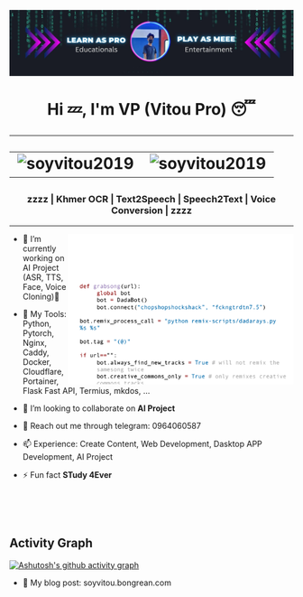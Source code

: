 [![MasterHead](391629079_343195738234217_5501188657730938117_n.jpg)](https://github.com/SoyVitou2019)
<h1 align="center">
  Hi 💤, I'm VP (Vitou Pro) 😴
  <hr />
  <table align="center">
    <tr border: none;>
      <td><img src="https://komarev.com/ghpvc/?username=soyvitoupro&label=Profile%20views&color=be4d25&style=for-the-badge" alt="soyvitou2019" /></td>
      <td><img src="https://img.shields.io/github/followers/soyvitoupro?label=Followers&style=for-the-badge" alt="soyvitou2019" /></td>
    </tr>
</table>
</h1>




<h3 align="center">zzzz | Khmer OCR | Text2Speech | Speech2Text | Voice Conversion | zzzz </h3>

<hr />

<img align="right" alt="coding" width="400" src="3BBS.gif">



- 🔭 I’m currently working on AI Project (ASR, TTS, Face, Voice Cloning)🌱

- 📝 My Tools: Python, Pytorch, Nginx, Caddy, Docker, Cloudflare, Portainer, Flask Fast API, Termius, mkdos, ...

- 👯 I’m looking to collaborate on **AI Project**

- 💬 Reach out me through telegram: 0964060587

- 📫 Experience: Create Content, Web Development, Dasktop APP Development, AI Project
  
- ⚡ Fun fact **STudy 4Ever**

<br />

<!-- Activity Graph card -->
</br>
</br>
<h2>Activity Graph</h2>

[![Ashutosh's github activity graph](https://github-readme-activity-graph.vercel.app/graph?username=SoyVitouPro&bg_color=000000&color=ffffff&line=ffffff&point=93f915&area=true&hide_border=true)](https://github.com/ashutosh00710/github-readme-activity-graph)


- 💬 My blog post: soyvitou.bongrean.com








